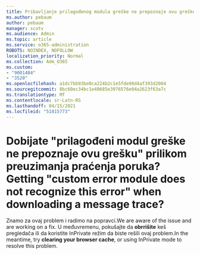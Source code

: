 ```yaml
---
title: Pribavljanje prilagođenog modula greške ne prepoznaje ovu grešku prilikom preuzimanja praćenja poruka?
ms.author: pebaum
author: pebaum
manager: scotv
ms.audience: Admin
ms.topic: article
ms.service: o365-administration
ROBOTS: NOINDEX, NOFOLLOW
localization_priority: Normal
ms.collection: Adm_O365
ms.custom:
- "9001484"
- "3520"
ms.openlocfilehash: a1dc7bb93be0ca224b2c1e5fde98d4af393d2004
ms.sourcegitcommit: 8bc60ec34bc1e40685e3976576e04a2623f63a7c
ms.translationtype: MT
ms.contentlocale: sr-Latn-RS
ms.lasthandoff: 04/15/2021
ms.locfileid: "51815773"
---
```

# <a name="getting-custom-error-module-does-not-recognize-this-error-when-downloading-a-message-trace"></a><span data-ttu-id="77a84-102">Dobijate "prilagođeni modul greške ne prepoznaje ovu grešku" prilikom preuzimanja praćenja poruka?</span><span class="sxs-lookup"><span data-stu-id="77a84-102">Getting "custom error module does not recognize this error" when downloading a message trace?</span></span>

<span data-ttu-id="77a84-103">Znamo za ovaj problem i radimo na popravci.</span><span class="sxs-lookup"><span data-stu-id="77a84-103">We are aware of the issue and are working on a fix.</span></span>  <span data-ttu-id="77a84-104">U međuvremenu, pokušajte da **obrrišite** keš pregledača ili da koristite InPrivate režim da biste rešili ovaj problem.</span><span class="sxs-lookup"><span data-stu-id="77a84-104">In the meantime, try **clearing your browser cache**, or using InPrivate mode to resolve this problem.</span></span>